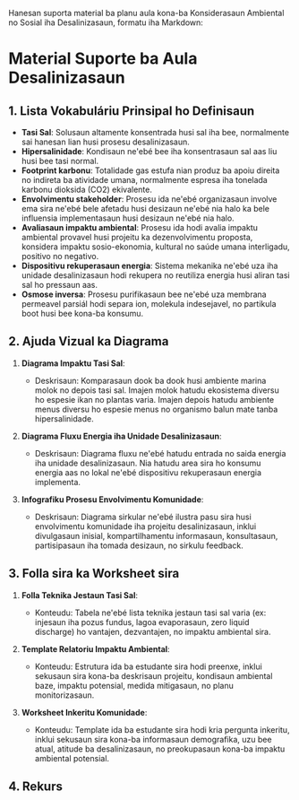 Hanesan suporta material ba planu aula kona-ba Konsiderasaun Ambiental no Sosial iha Desalinizasaun, formatu iha Markdown:

# Material Suporte ba Aula Desalinizasaun

## 1. Lista Vokabuláriu Prinsipal ho Definisaun

- **Tasi Sal**: Solusaun altamente konsentrada husi sal iha bee, normalmente sai hanesan lian husi prosesu desalinizasaun.
- **Hipersalinidade**: Kondisaun ne'ebé bee iha konsentrasaun sal aas liu husi bee tasi normal.
- **Footprint karbonu**: Totalidade gas estufa nian produz ba apoiu direita no indireta ba atividade umana, normalmente espresa iha tonelada karbonu dioksida (CO2) ekivalente.
- **Envolvimentu stakeholder**: Prosesu ida ne'ebé organizasaun involve ema sira ne'ebé bele afetadu husi desizaun ne'ebé nia halo ka bele influensia implementasaun husi desizaun ne'ebé nia halo.
- **Avaliasaun impaktu ambiental**: Prosesu ida hodi avalia impaktu ambiental provavel husi projeitu ka dezenvolvimentu proposta, konsidera impaktu sosio-ekonomia, kultural no saúde umana interligadu, positivo no negativo.
- **Dispositivu rekuperasaun energia**: Sistema mekanika ne'ebé uza iha unidade desalinizasaun hodi rekupera no reutiliza energia husi aliran tasi sal ho pressaun aas.
- **Osmose inversa**: Prosesu purifikasaun bee ne'ebé uza membrana permeavel parsiál hodi separa ion, molekula indesejavel, no partikula boot husi bee kona-ba konsumu.

## 2. Ajuda Vizual ka Diagrama

1. **Diagrama Impaktu Tasi Sal**:
   - Deskrisaun: Komparasaun dook ba dook husi ambiente marina molok no depois tasi sal. Imajen molok hatudu ekosistema diversu ho espesie ikan no plantas varia. Imajen depois hatudu ambiente menus diversu ho espesie menus no organismo balun mate tanba hipersalinidade.

2. **Diagrama Fluxu Energia iha Unidade Desalinizasaun**:
   - Deskrisaun: Diagrama fluxu ne'ebé hatudu entrada no saida energia iha unidade desalinizasaun. Nia hatudu area sira ho konsumu energia aas no lokal ne'ebé dispositivu rekuperasaun energia implementa.

3. **Infografiku Prosesu Envolvimentu Komunidade**:
   - Deskrisaun: Diagrama sirkular ne'ebé ilustra pasu sira husi envolvimentu komunidade iha projeitu desalinizasaun, inklui divulgasaun inisial, kompartilhamentu informasaun, konsultasaun, partisipasaun iha tomada desizaun, no sirkulu feedback.

## 3. Folla sira ka Worksheet sira

1. **Folla Teknika Jestaun Tasi Sal**:
   - Konteudu: Tabela ne'ebé lista teknika jestaun tasi sal varia (ex: injesaun iha pozus fundus, lagoa evaporasaun, zero liquid discharge) ho vantajen, dezvantajen, no impaktu ambiental sira.

2. **Template Relatoriu Impaktu Ambiental**:
   - Konteudu: Estrutura ida ba estudante sira hodi preenxe, inklui sekusaun sira kona-ba deskrisaun projeitu, kondisaun ambiental baze, impaktu potensial, medida mitigasaun, no planu monitorizasaun.

3. **Worksheet Inkeritu Komunidade**:
   - Konteudu: Template ida ba estudante sira hodi kria pergunta inkeritu, inklui sekusaun sira kona-ba informasaun demografika, uzu bee atual, atitude ba desalinizasaun, no preokupasaun kona-ba impaktu ambiental potensial.

## 4. Rekurs